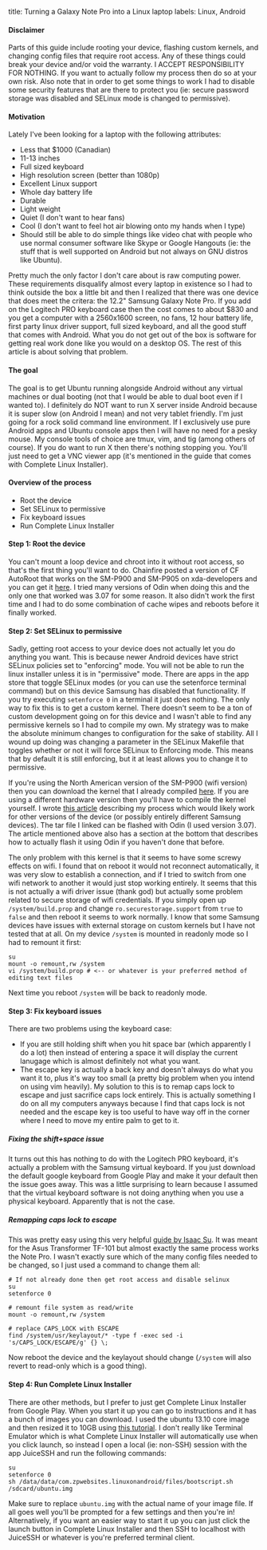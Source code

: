 title: Turning a Galaxy Note Pro into a Linux laptop
labels: Linux, Android

#### Disclaimer

Parts of this guide include rooting your device, flashing custom kernels, and changing config files that require root
access. Any of these things could break your device and/or void the warranty. I ACCEPT RESPONSIBILITY FOR NOTHING. If 
you want to actually follow my process then do so at your own risk. Also note that in order to get some things to work
I had to disable some security features that are there to protect you (ie: secure password storage was disabled and 
SELinux mode is changed to permissive).

#### Motivation

Lately I've been looking for a laptop with the following attributes:

* Less that $1000 (Canadian)
* 11-13 inches
* Full sized keyboard
* High resolution screen (better than 1080p)
* Excellent Linux support
* Whole day battery life
* Durable
* Light weight
* Quiet (I don't want to hear fans)
* Cool (I don't want to feel hot air blowing onto my hands when I type)
* Should still be able to do simple things like video chat with people who use normal consumer software
like Skype or Google Hangouts (ie: the stuff that is well supported on Android but not always on GNU distros
like Ubuntu).

Pretty much the only factor I don't care about is raw computing power. These requirements disqualify almost
every laptop in existence so I had to think outside the box a little bit and then I realized that there was
one device that does meet the critera: the 12.2" Samsung Galaxy Note Pro. If you add on the Logitech PRO
keyboard case then the cost comes to about $830 and you get a computer with a 2560x1600 screen, no fans, 12
hour battery life, first party linux driver support, full sized keyboard, and all the good stuff that comes 
with Android. What you do not get out of the box is software for getting real work done like you would on a 
desktop OS. The rest of this article is about solving that problem.

#### The goal

The goal is to get Ubuntu running alongside Android without any virtual machines or dual booting (not that
I would be able to dual boot even if I wanted to). I definitely do NOT want to run X server inside Android
because it is super slow (on Android I mean) and not very tablet friendly. I'm just going for a rock solid 
command line environment. If I exclusively use pure Android apps and Ubuntu console apps then I will have no 
need for a pesky mouse. My console tools of choice are tmux, vim, and tig (among others of course). If you do
want to run X then there's nothing stopping you. You'll just need to get a VNC viewer app (it's mentioned in the
guide that comes with Complete Linux Installer).

#### Overview of the process

* Root the device
* Set SELinux to permissive
* Fix keyboard issues
* Run Complete Linux Installer

#### Step 1: Root the device

You can't mount a loop device and chroot into it without root access, so that's the first thing you'll want to
do. Chainfire posted a version of CF AutoRoot that works on the SM-P900 and SM-P905 on xda-developers and you
can get it [here](http://forum.xda-developers.com/showthread.php?p=50498424). I tried many versions of Odin
when doing this and the only one that worked was 3.07 for some reason. It also didn't work the first time and
I had to do some combination of cache wipes and reboots before it finally worked.

#### Step 2: Set SELinux to permissive

Sadly, getting root access to your device does not actually let you do anything you want. This is because newer
Android devices have strict SELinux policies set to "enforcing" mode. You will not be able to run the linux
installer unless it is in "permissive" mode. There are apps in the app store that toggle SELinux modes (or you
can use the setenforce terminal command) but on this device Samsung has disabled that functionality. If you try
executing `setenforce 0` in a terminal it just does nothing. The only way to fix this is to get a custom kernel.
There doesn't seem to be a ton of custom development going on for this device and I wasn't able to find any
permissive kernels so I had to compile my own. My strategy was to make the absolute minimum changes to configuration
for the sake of stability. All I wound up doing was changing a parameter in the SELinux Makefile that toggles
whether or not it will force SELinux to Enforcing mode. This means that by default it is still enforcing, but it
at least allows you to change it to permissive.

If you're using the North American version of the SM-P900 (wifi version) then you can download the kernel that I already
compiled [here](/resources/android/SM-P900_NA_KernelWithToggleableSELinux.tar). If you are using a different hardware
version then you'll have to compile the kernel yourself. I wrote
[this article](/compiling-permissive-android-kernel) describing my process which would likely work for other versions
of the device (or possibly entirely different Samsung devices). The tar file I linked can be flashed with Odin 
(I used version 3.07). The article mentioned above also has a section at the bottom that describes how to actually flash
it using Odin if you haven't done that before.

The only problem with this kernel is that it seems to have some screwy effects on wifi. I found that on reboot
it would not reconnect automatically, it was very slow to establish a connection, and if I tried to switch from
one wifi network to another it would just stop working entirely. It seems that this is not actually a wifi driver
issue (thank god) but actually some problem related to secure storage of wifi credentials. If you simply open up
`/system/build.prop` and change `ro.securestorage.support` from `true` to `false` and then reboot it seems to work
normally. I know that some Samsung devices have issues with external storage on custom kernels but I have not tested
that at all. On my device `/system` is mounted in readonly mode so I had to remount it first:

    su
    mount -o remount,rw /system
    vi /system/build.prop # <-- or whatever is your preferred method of editing text files

Next time you reboot `/system` will be back to readonly mode.

#### Step 3: Fix keyboard issues

There are two problems using the keyboard case:

* If you are still holding shift when you hit space bar (which apparently I do a lot) then instead of entering a
space it will display the current lanugage which is almost definitely not what you want.
* The escape key is actually a back key and doesn't always do what you want it to, plus it's way too small
(a pretty big problem when you intend on using vim heavily). My solution to this is to remap caps lock to escape
and just sacrifice caps lock entirely. This is actually something I do on all my computers anyways because I find
that caps lock is not needed and the escape key is too useful to have way off in the corner where I need to move
my entire palm to get to it.

##### Fixing the shift+space issue

It turns out this has nothing to do with the Logitech PRO keyboard, it's actually a problem with the Samsung virtual
keyboard. If you just download the default google keyboard from Google Play and make it your default then the issue
goes away. This was a little surprising to learn because I assumed that the virtual keyboard software is not doing
anything when you use a physical keyboard. Apparently that is not the case.

##### Remapping caps lock to escape

This was pretty easy using this very helpful
[guide by Isaac Su](http://wilt.isaac.su/articles/how-to-remap-capslock-to-escape-on-asus-transformer-tf-101). It 
was meant for the Asus Transformer TF-101 but almost exactly the same process works the Note Pro. I wasn't exactly 
sure which of the many config files needed to be changed, so I just used a command to change them all:

    # If not already done then get root access and disable selinux
    su
    setenforce 0

    # remount file system as read/write
    mount -o remount,rw /system

    # replace CAPS_LOCK with ESCAPE
    find /system/usr/keylayout/* -type f -exec sed -i 's/CAPS_LOCK/ESCAPE/g' {} \;

Now reboot the device and the keylayout should change (`/system` will also revert to read-only which is a good thing).

#### Step 4: Run Complete Linux Installer

There are other methods, but I prefer to just get Complete Linux Installer from Google Play. When you start it
up you can go to instructions and it has a bunch of images you can download. I used the ubuntu 13.10 core image
and then resized it to 10GB using 
[this tutorial](https://linuxonandroid.uservoice.com/knowledgebase/articles/74683-how-i-give-linux-more-space-and).
I don't really like Terminal Emulator which is what Complete Linux Installer will automatically use when you click
launch, so instead I open a local (ie: non-SSH) session with the app JuiceSSH and run the following commands:

    su
    setenforce 0
    sh /data/data/com.zpwebsites.linuxonandroid/files/bootscript.sh /sdcard/ubuntu.img

Make sure to replace `ubuntu.img` with the actual name of your image file. If all goes well you'll be prompted for 
a few settings and then you're in! Alternatively, if you want an easier way to start it up you can just click the
launch button in Complete Linux Installer and then SSH to localhost with JuiceSSH or whatever is you're preferred
terminal client.

